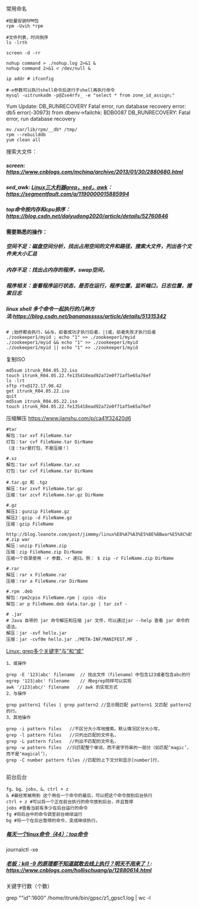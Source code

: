

常用命名

```shell
#批量安装RPM包
rpm -Uvih *rpm

#文件列表，时间倒序
ls -lrth

screen -d -rr

nohup command > ./nohup.log 2>&1 &
nohup command 2>&1 < /dev/null &

ip addr # ifconfig

#-e参数可以执行shell命令后进行子shell再执行命令
mysql -uitrunkadm -p@Zse4rfv_ -e "select * from zone_id_assign;"
```



Yum Update: DB_RUNRECOVERY Fatal error, run database recovery
error: db5 error(-30973) from dbenv->failchk: BDB0087 DB_RUNRECOVERY: Fatal error, run database recovery

```shell
mv /var/lib/rpm/__db* /tmp/
rpm --rebuilddb
yum clean all
```

搜索大文件：

##### screen: https://www.cnblogs.com/mchina/archive/2013/01/30/2880680.html

##### sed_awk: [Linux三大利器grep，sed，awk](https://segmentfault.com/a/1190000015885994)：https://segmentfault.com/a/1190000015885994 

##### top命令按内存和cpu排序：https://blog.csdn.net/daiyudong2020/article/details/52760846

#### 需要熟悉的操作：

##### 空间不足：磁盘空间分析，找出占用空间的文件和路径，搜索大文件，列出各个文件夹大小汇总

##### 内存不足：找出占内存的程序，swap空间，

##### 程序相关：查看程序运行状态，是否在运行，程序位置，监听端口，日志位置，搜索日志



##### linux shell 多个命令一起执行的几种方法:https://blog.csdn.net/bananasssss/article/details/51315342

```shell
# ;始终都会执行，&&与，前者成功才执行后者，||或，前者失败才执行后者
./zookeeper1/myid ; echo "1" >> ./zookeeper1/myid
./zookeeper1/myid && echo "1" >> ./zookeeper1/myid
./zookeeper1/myid || echo "1" >> ./zookeeper1/myid
```

复制ISO

```shell
md5sum itrunk_R04.05.22.iso
touch itrunk_R04.05.22.fe135418ead92a72e0f71af5e65a76ef
ls -lrt
sftp rtv@172.17.98.42
get itrunk_R04.05.22.iso
quit
md5sum itrunk_R04.05.22.iso
touch itrunk_R04.05.22.fe135418ead92a72e0f71af5e65a76ef
```

压缩解压 https://www.jianshu.com/p/ca41f32420d6

```shell
#tar
解包：tar xvf FileName.tar
打包：tar cvf FileName.tar DirName
（注：tar是打包，不是压缩！）

#.xz
解包：tar xvf FileName.tar.xz
打包：tar cvf FileName.tar DirName

#.tar.gz 和 .tgz
解压：tar zxvf FileName.tar.gz
压缩：tar zcvf FileName.tar.gz DirName

#.gz
解压1：gunzip FileName.gz
解压2：gzip -d FileName.gz
压缩：gzip FileName

http://blog.leanote.com/post/jimmmy/linux%E8%A7%A3%E5%8E%8Bwar%E5%8C%85%E7%9A%84%E5%91%BD%E4%BB%A4
#.zip war 
解压：unzip FileName.zip
压缩：zip FileName.zip DirName
压缩一个目录使用 -r 参数，-r 递归。例： $ zip -r FileName.zip DirName

#.rar
解压：rar x FileName.rar
压缩：rar a FileName.rar DirName

#.rpm .deb
解包：rpm2cpio FileName.rpm | cpio -div
解包：ar p FileName.deb data.tar.gz | tar zxf -

# .jar 
# Java 自带的 jar 命令解压和压缩 jar 文件，可以通过jar --help 查看 jar 命令的语法。
解压：jar -xvf hello.jar
压缩：jar -cvf0m hello.jar ./META-INF/MANIFEST.MF .

```

 

[Linux: grep多个关键字“与”和“或”](https://blog.csdn.net/mmbbz/article/details/51035401)

```
1、或操作

grep -E '123|abc' filename  // 找出文件（filename）中包含123或者包含abc的行
egrep '123|abc' filename    // 用egrep同样可以实现
awk '/123|abc/' filename   // awk 的实现方式
2、与操作

grep pattern1 files | grep pattern2 //显示既匹配 pattern1 又匹配 pattern2 的行。
3、其他操作

grep -i pattern files   //不区分大小写地搜索。默认情况区分大小写，
grep -l pattern files   //只列出匹配的文件名，
grep -L pattern files   //列出不匹配的文件名，
grep -w pattern files  //只匹配整个单词，而不是字符串的一部分（如匹配‘magic’，而不是‘magical’），
grep -C number pattern files //匹配的上下文分别显示[number]行，
 
```

前台后台

```shell
fg、bg、jobs、&、ctrl + z
& #最经常被用到 这个用在一个命令的最后，可以把这个命令放到后台执行
ctrl + z #可以将一个正在前台执行的命令放到后台，并且暂停
jobs #查看当前有多少在后台运行的命令
fg #将后台中的命令调至前台继续运行
bg #将一个在后台暂停的命令，变成继续执行。
```



##### [每天一个linux命令（44）：top命令](https://www.cnblogs.com/peida/archive/2012/12/24/2831353.html)

journalctl -xe



##### [老板：kill -9 的原理都不知道就敢去线上执行？明天不用来了！](https://www.cnblogs.com/hollischuang/p/12880614.html): https://www.cnblogs.com/hollischuang/p/12880614.html

关键字行数（个数）

grep "\"id\":1600" /home/itrunk/bin/gpsc/z1_gpsc1.log | wc -l